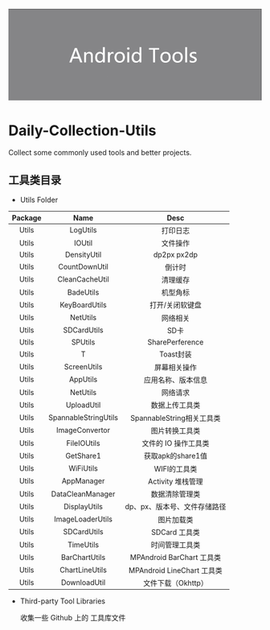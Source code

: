 ![avatar](/assets/icon.png)

# Daily-Collection-Utils

Collect some commonly used tools and better projects.

## 工具类目录

- Utils Folder



| Package |         Name         |             Desc             |
| :-----: | :------------------: | :--------------------------: |
|  Utils  |       LogUtils       |           打印日志           |
|  Utils  |        IOUtil        |           文件操作           |
|  Utils  |     DensityUtil      |         dp2px px2dp          |
|  Utils  |    CountDownUtil     |            倒计时            |
|  Utils  |    CleanCacheUtil    |           清理缓存           |
|  Utils  |      BadeUtils       |           机型角标           |
|  Utils  |    KeyBoardUtils     |       打开/关闭软键盘        |
|  Utils  |       NetUtils       |           网络相关           |
|  Utils  |     SDCardUtils      |             SD卡             |
|  Utils  |       SPUtils        |       SharePerference        |
|  Utils  |          T           |          Toast封装           |
|  Utils  |     ScreenUtils      |         屏幕相关操作         |
|  Utils  |       AppUtils       |      应用名称、版本信息      |
|  Utils  |       NetUtils       |           网络请求           |
|  Utils  |      UploadUtil      |        数据上传工具类        |
|  Utils  | SpannableStringUtils |  SpannableString相关工具类   |
|  Utils  |    ImageConvertor    |        图片转换工具类        |
|  Utils  |     FileIOUtils      |     文件的 IO 操作工具类     |
|  Utils  |      GetShare1       |      获取apk的share1值       |
|  Utils  |      WiFiUtils       |         WIFI的工具类         |
|  Utils  |      AppManager      |      Activity 堆栈管理       |
|  Utils  |   DataCleanManager   |        数据清除管理类        |
|  Utils  |     DisplayUtils     | dp、px、版本号、文件存储路径 |
|  Utils  |   ImageLoaderUtils   |          图片加载类          |
|  Utils  |     SDCardUtils      |        SDCard 工具类         |
|  Utils  |      TimeUtils       |        时间管理工具类        |
|  Utils  |      BarChartUtils   |        MPAndroid BarChart 工具类    |
|  Utils  |      ChartLineUtils  |        MPAndroid LineChart 工具类    |
|  Utils  |   DownloadUtil       |        文件下载（Okhttp）     |



- Third-party Tool Libraries

  收集一些 Github 上的 工具库文件

